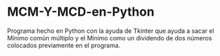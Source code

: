 # MCM-Y-MCD-en-Python
Programa hecho en Python con la ayuda de Tkinter que ayuda a sacar el Mínimo común múltiplo y el Mínimo como un dividendo de dos números colocados previamente en el programa.

